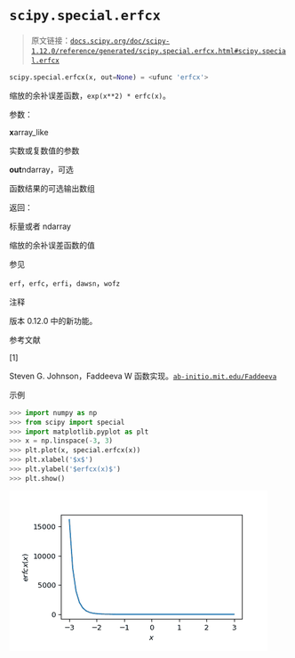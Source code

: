 # `scipy.special.erfcx`

> 原文链接：[`docs.scipy.org/doc/scipy-1.12.0/reference/generated/scipy.special.erfcx.html#scipy.special.erfcx`](https://docs.scipy.org/doc/scipy-1.12.0/reference/generated/scipy.special.erfcx.html#scipy.special.erfcx)

```py
scipy.special.erfcx(x, out=None) = <ufunc 'erfcx'>
```

缩放的余补误差函数，`exp(x**2) * erfc(x)`。

参数：

**x**array_like

实数或复数值的参数

**out**ndarray，可选

函数结果的可选输出数组

返回：

标量或者 ndarray

缩放的余补误差函数的值

参见

`erf`，`erfc`，`erfi`，`dawsn`，`wofz`

注释

版本 0.12.0 中的新功能。

参考文献

[1]

Steven G. Johnson，Faddeeva W 函数实现。[`ab-initio.mit.edu/Faddeeva`](http://ab-initio.mit.edu/Faddeeva)

示例

```py
>>> import numpy as np
>>> from scipy import special
>>> import matplotlib.pyplot as plt
>>> x = np.linspace(-3, 3)
>>> plt.plot(x, special.erfcx(x))
>>> plt.xlabel('$x$')
>>> plt.ylabel('$erfcx(x)$')
>>> plt.show() 
```

![../../_images/scipy-special-erfcx-1.png](img/b802be277dccfdf97a2174ba5bec608b.png)
